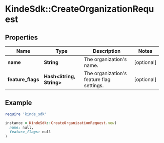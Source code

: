 # KindeSdk::CreateOrganizationRequest

## Properties

| Name | Type | Description | Notes |
| ---- | ---- | ----------- | ----- |
| **name** | **String** | The organization&#39;s name. | [optional] |
| **feature_flags** | **Hash&lt;String, String&gt;** | The organization&#39;s feature flag settings. | [optional] |

## Example

```ruby
require 'kinde_sdk'

instance = KindeSdk::CreateOrganizationRequest.new(
  name: null,
  feature_flags: null
)
```

